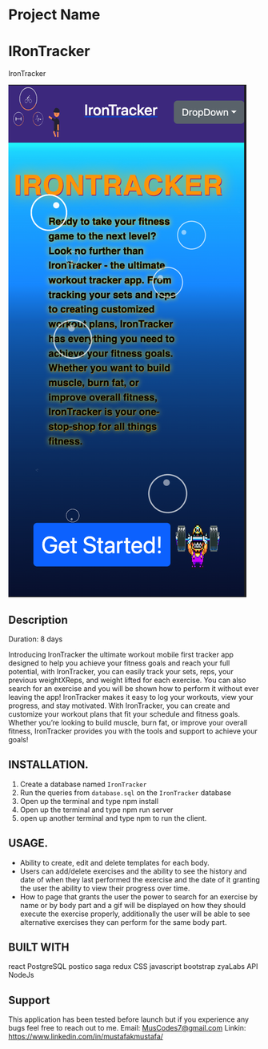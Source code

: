 
# Project Name

# IRonTracker


IronTracker

![landing Page](/images/landingPage.png)

## Description

Duration: 8 days

Introducing IronTracker the ultimate workout mobile first tracker app designed to help you achieve your fitness goals and reach your full potential, with IronTracker, you can easily track your sets, reps, your previous weightXReps, and weight lifted for each exercise. You can also search for an exercise and you will be shown how to perform it without ever leaving the app! IronTracker makes it easy to log your workouts, view your progress, and stay motivated. With IronTracker, you can create and customize your workout plans that fit your schedule and fitness goals. Whether you’re looking to build muscle, burn fat, or improve your overall fitness, IronTracker provides you with the tools and support to achieve your goals!

## INSTALLATION.

1. Create a database named `IronTracker`
2. Run the queries from `database.sql` on the `IronTracker` database
3. Open up the terminal and type npm install
4. Open up the terminal and type npm run server
5. open up another terminal and type npm to run the client.

## USAGE.

- Ability to create, edit and delete templates for each body.
- Users can add/delete exercises and the ability to see
  the history and date of when they last performed the exercise and the date of it granting the user the ability to view their progress over time.
- How to page that grants the user the power to search for an exercise by name or by body part and a gif will be displayed on how they should execute the exercise properly, additionally the user will be able to see alternative exercises they can perform for the same body part.

## BUILT WITH

react
PostgreSQL
postico
saga
redux
CSS
javascript
bootstrap
zyaLabs API
NodeJs

## Support

This application has been tested before launch but if you experience any bugs feel free to reach out to me.
Email: MusCodes7@gmail.com
Linkin: https://www.linkedin.com/in/mustafakmustafa/
